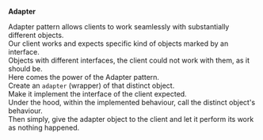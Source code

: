 **Adapter**

Adapter pattern allows clients to work seamlessly with substantially different objects.  
Our client works and expects specific kind of objects marked by an interface.  
Objects with different interfaces, the client could not work with them, as it should be.  
Here comes the power of the Adapter pattern.  
Create an `adapter` (wrapper) of that distinct object.  
Make it implement the interface of the client expected.  
Under the hood, within the implemented behaviour, call the distinct object's behaviour.  
Then simply, give the adapter object to the client and let it perform its work as nothing happened.